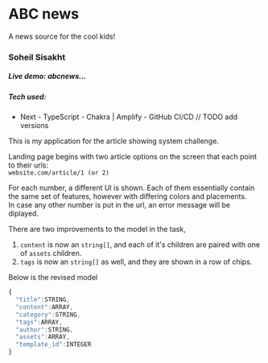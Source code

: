 # ABC news

A news source for the cool kids!

### Soheil Sisakht
##### Live demo: abcnews...
##### Tech used:
- Next - TypeScript - Chakra | Amplify - GitHub CI/CD
// TODO add versions

This is my application for the article showing 
system challenge. 

Landing page begins with two article options on 
the screen that each point to their urls:  
`website.com/article/1 (or 2)`

For each number, a different UI is shown. Each 
of them essentially contain the same set of features,
however with differing colors and placements.  
In case any other number is put in the url, an 
error message will be diplayed.

There are two improvements to the model in the 
task,
1. `content` is now an `string[]`, and each of 
it's children are paired with one of `assets` 
children. 
2. `tags` is now an `string[]` as well, and they 
are shown in a row of chips.

Below is the revised model

``` js
{ 
  "title":STRING, 
  "content":ARRAY, 
  "category":STRING, 
  "tags":ARRAY, 
  "author":STRING, 
  "assets":ARRAY,
  "template_id":INTEGER 
}
```
















